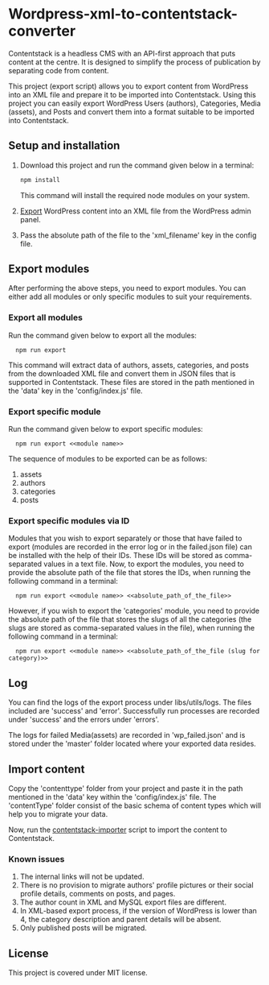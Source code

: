 # Wordpress-xml-to-contentstack-converter

Contentstack is a headless CMS with an API-first approach that puts content at the centre. It is designed to simplify the process of publication by separating code from content.

This project (export script) allows you to export content from WordPress into an XML file and prepare it to be imported into Contentstack. Using this project you can easily export WordPress Users (authors), Categories, Media (assets), and Posts and convert them into a format suitable to be imported into Contentstack.

## Setup and installation
 1. Download this project and run the command given below in a terminal:

    ```bash
    npm install
    ```

    This command will install the required node modules on your system.
 2. [Export](https://en.support.wordpress.com/export/) WordPress content into an XML file from the WordPress admin panel.
 3. Pass the absolute path of the file to the 'xml_filename' key in the config file.

## Export modules
After performing the above steps, you need to export modules. You can either add all modules or only specific modules to suit your requirements.

### Export all modules
Run the command given below to export all the modules:

```
  npm run export
```

This command will extract data of authors, assets, categories, and posts from the downloaded XML file and convert them in JSON files that is supported in Contentstack. These files are stored in the path mentioned in the 'data' key in the 'config/index.js' file.

### Export specific module
Run the command given below to export specific modules:

```
  npm run export <<module name>>
 ```

The sequence of modules to be exported can be as follows:
 1. assets
 2. authors
 3. categories
 4. posts

### Export specific modules via ID
Modules that you wish to export separately or those that have failed to export (modules are recorded in the error log or in the failed.json file) can be installed with the help of their IDs. These IDs will be stored as comma-separated values in a text file. Now, to export the modules, you need to provide the absolute path of the file that stores the IDs, when running the following command in a terminal:

```
  npm run export <<module name>> <<absolute_path_of_the_file>>
 ```

However, if you wish to export the 'categories' module, you need to provide the absolute path of the file that stores the slugs of all the categories (the slugs are stored as comma-separated values in the file), when running the following command in a terminal:

```
  npm run export <<module name>> <<absolute_path_of_the_file (slug for category)>>
 ```

## Log
You can find the logs of the export process under libs/utils/logs. The files included are 'success' and 'error'. Successfully run processes are recorded under 'success' and the errors under 'errors'.

The logs for failed Media(assets) are recorded in 'wp_failed.json' and is stored under the 'master' folder located where your exported data resides.

## Import content
Copy the 'contenttype' folder from your project and paste it in the path mentioned in the 'data' key within the 'config/index.js' file. The 'contentType' folder consist of the basic schema of content types which will help you to migrate your data.

Now, run the [contentstack-importer](https://github.com/builtio-contentstack/contentstack-import) script to import the content to Contentstack.

### Known issues

 1. The internal links will not be updated.
 2. There is no provision to migrate authors' profile pictures or their social profile details, comments on posts, and pages.
 3. The author count in XML and MySQL export files are different.
 4. In XML-based export process, if the version of WordPress is lower than 4, the category description and parent details will be absent.
 5. Only published posts will be migrated.

## License
This project is covered under MIT license.


